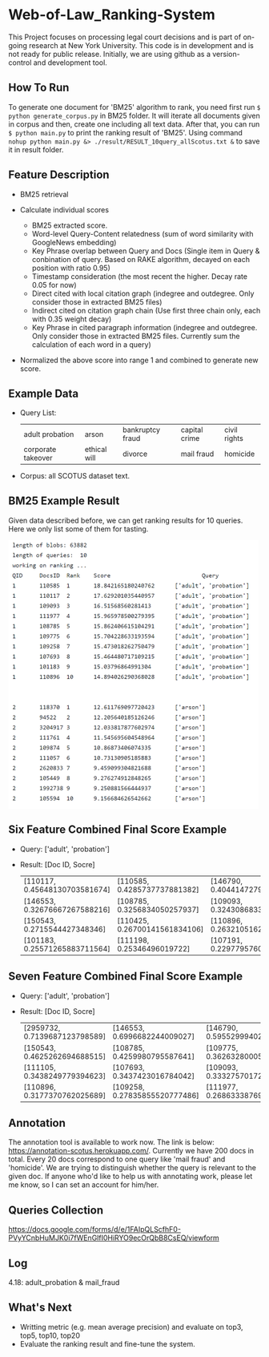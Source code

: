 # Web-of-Law_Ranking-System
This Project focuses on processing legal court decisions and is part of on-going research at New York University. This code is in development and is not ready for public release. Initially, we are using github as a version-control and development tool.

## How To Run
To generate one document for 'BM25' algorithm to rank, you need first run `$ python generate_corpus.py` in BM25 folder. It will iterate all documents given in corpus and then, create one including all text data. After that, you can run `$ python main.py` to print the ranking result of 'BM25'. Using command `nohup python main.py &> ./result/RESULT_10query_allScotus.txt &` to save it in result folder.

## Feature Description
- BM25 retrieval
- Calculate individual scores
  - BM25 extracted score.
  - Word-level Query-Content relatedness (sum of word similarity with GoogleNews embedding)
  - Key Phrase overlap between Query and Docs (Single item in Query & conbination of query. Based on RAKE algorithm, decayed on each position with ratio 0.95)
  - Timestamp consideration (the most recent the higher. Decay rate 0.05 for now)
  - Direct cited with local citation graph (indegree and outdegree. Only consider those in extracted BM25 files)
  - Indirect cited on citation graph chain (Use first three chain only, each with 0.35 weight decay)
  - Key Phrase in cited paragraph information (indegree and outdegree. Only consider those in extracted BM25 files. Currently sum the calculation of each word in a query)
  
- Normalized the above score into range 1 and combined to generate new score.

## Example Data
- Query List:   
  <table>
    <tr>
      <td>adult probation</td>
      <td>arson</td>
      <td>bankruptcy fraud</td>
      <td>capital crime</td>
      <td>civil rights</td>
    </tr>
    <tr>
      <td>corporate takeover</td>
      <td>ethical will</td>
      <td>divorce</td>
      <td>mail fraud</td>
      <td>homicide</td>
    </tr>
  </table>

- Corpus: all SCOTUS dataset text.

## BM25 Example Result
Given data described before, we can get ranking results for 10 queries. Here we only list some of them for tasting.  

<img src="https://github.com/meettyj/Web-of-Law_Ranking-System/raw/master/result/example_result.png" width="500" hegiht="313" align=center />
<!-- ![image](https://github.com/meettyj/Web-of-Law_Ranking-System/raw/master/BM25/result/example_result.png) -->

## Six Feature Combined Final Score Example
- Query: ['adult', 'probation']

- Result: [Doc ID, Socre]
  <table>
    <tr>
      <td>[110117, 0.45648130703581674]</td>
      <td>[110585, 0.4285737737881382]</td>
      <td>[146790, 0.40441472797427647]</td>
      <td>[2959732, 0.34090307630334943]</td>
      <td>[107693, 0.3342951043682529]</td>
    </tr>
    <tr>
      <td>[146553, 0.32676667267588216]</td>
      <td>[108785, 0.3256834050257937]</td>
      <td>[109093, 0.32430868339245533]</td>
      <td>[109775, 0.3084585056242143]</td>
      <td>[111105, 0.2891431612767075]</td>
    </tr>
    <tr>
      <td>[150543, 0.2715544427348346]</td>
      <td>[110425, 0.26700141561834106]</td>
      <td>[110896, 0.2632105162435864]</td>
      <td>[107439, 0.2604221962354819]</td>
      <td>[111977, 0.2599154005857053]</td>
    </tr>
    <tr>
      <td>[101183, 0.25571265883711564]</td>
      <td>[111198, 0.25346496019722]</td>
      <td>[107191, 0.2297795760028584]</td>
      <td>[109258, 0.2238365716979934]</td>
      <td>[109842, 0.176073844381976]</td>
    </tr>
  </table>

## Seven Feature Combined Final Score Example
- Query: ['adult', 'probation']

- Result: [Doc ID, Socre]
  <table>
    <tr>
      <td>[2959732, 0.7139687123798589]</td>
      <td>[146553, 0.6996682244009027]</td>
      <td>[146790, 0.5955299940227667]</td>
      <td>[110585, 0.5284526674835871]</td>
      <td>[110117, 0.5107971667420876]</td>
    </tr>
    <tr>
      <td>[150543, 0.4625262694688515]</td>
      <td>[108785, 0.4259980795587641]</td>
      <td>[109775, 0.3626328000562868]</td>
      <td>[107439, 0.36041351715460673]</td>
      <td>[111198, 0.35382553600583294]</td>
    </tr>
    <tr>
      <td>[111105, 0.3438249779394623]</td>
      <td>[107693, 0.3437423016784042]</td>
      <td>[109093, 0.33327570172525584]</td>
      <td>[107191, 0.3292890826772249]</td>
      <td>[110425, 0.3216467486776624]</td>
    </tr>
    <tr>
      <td>[110896, 0.3177370762025689]</td>
      <td>[109258, 0.27835855520777486]</td>
      <td>[111977, 0.2686333876944729]</td>
      <td>[101183, 0.2645319378239483]</td>
      <td>[109842, 0.185147263099679]</td>
    </tr>
  </table>

## Annotation
The annotation tool is available to work now. The link is below: https://annotation-scotus.herokuapp.com/. Currently we have 200 docs in total. Every 20 docs correspond to one query like 'mail fraud' and 'homicide'. We are trying to distinguish whether the query is relevant to the given doc. If anyone who'd like to help us with annotating work, please let me know, so I can set an account for him/her.

## Queries Collection
https://docs.google.com/forms/d/e/1FAIpQLScfhF0-PVyYCnbHuMJK0i7fWEnGlfI0HiRYO9ecOrQbB8CsEQ/viewform

## Log
4.18: adult_probation & mail_fraud

## What's Next
- Writting metric (e.g. mean average precision) and evaluate on top3, top5, top10, top20
- Evaluate the ranking result and fine-tune the system.


